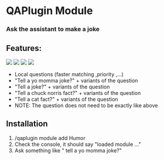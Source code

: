 # QAPlugin Module
### Ask the assistant to make a joke

## Features:
![](http://i.mvdw-software.com/2017-01-15_20-46-23.png) 
![](http://i.mvdw-software.com/2017-01-15_20-47-02.png)
![](http://i.mvdw-software.com/2017-01-15_20-47-17.png)
![](http://i.mvdw-software.com/2017-01-15_20-47-32.png)

* Local questions (faster matching ,priority ,...)
* "Tell a yo momma joke?" + variants of the question
* "Tell a joke?" + variants of the question
* "Tell a chuck norris fact?" + variants of the question
* "Tell a cat fact?" + variants of the question
* NOTE: The question does not need to be exactly like above

## Installation
1. /qaplugin module add Humor
1. Check the console, it should say "loaded module ..."
1. Ask something like "*<trigger>* tell a yo momma joke?"

